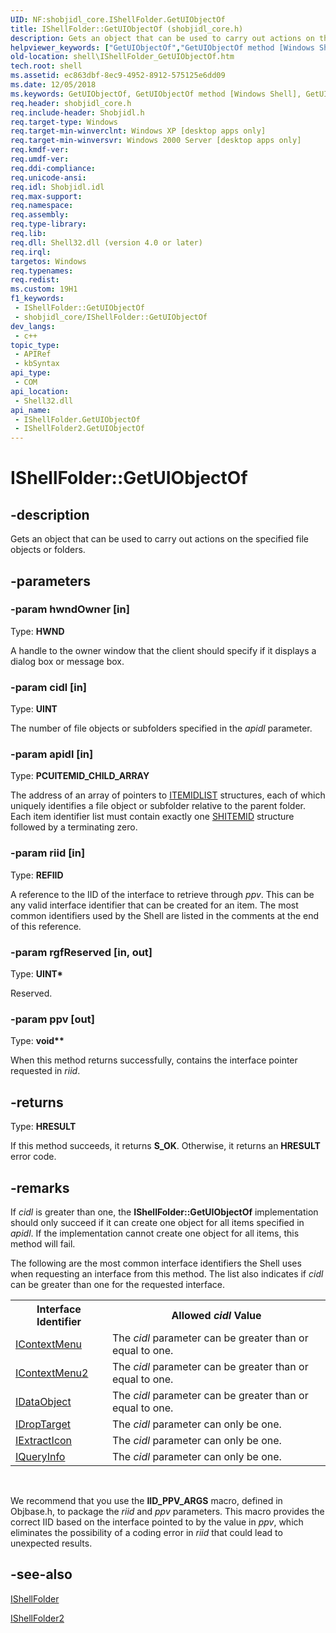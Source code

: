 ```yaml
---
UID: NF:shobjidl_core.IShellFolder.GetUIObjectOf
title: IShellFolder::GetUIObjectOf (shobjidl_core.h)
description: Gets an object that can be used to carry out actions on the specified file objects or folders.
helpviewer_keywords: ["GetUIObjectOf","GetUIObjectOf method [Windows Shell]","GetUIObjectOf method [Windows Shell]","IShellFolder interface","GetUIObjectOf method [Windows Shell]","IShellFolder2 interface","IShellFolder interface [Windows Shell]","GetUIObjectOf method","IShellFolder.GetUIObjectOf","IShellFolder2 interface [Windows Shell]","GetUIObjectOf method","IShellFolder2::GetUIObjectOf","IShellFolder::GetUIObjectOf","_win32_IShellFolder_GetUIObjectOf","shell.IShellFolder_GetUIObjectOf","shobjidl_core/IShellFolder2::GetUIObjectOf","shobjidl_core/IShellFolder::GetUIObjectOf"]
old-location: shell\IShellFolder_GetUIObjectOf.htm
tech.root: shell
ms.assetid: ec863dbf-8ec9-4952-8912-575125e6dd09
ms.date: 12/05/2018
ms.keywords: GetUIObjectOf, GetUIObjectOf method [Windows Shell], GetUIObjectOf method [Windows Shell],IShellFolder interface, GetUIObjectOf method [Windows Shell],IShellFolder2 interface, IShellFolder interface [Windows Shell],GetUIObjectOf method, IShellFolder.GetUIObjectOf, IShellFolder2 interface [Windows Shell],GetUIObjectOf method, IShellFolder2::GetUIObjectOf, IShellFolder::GetUIObjectOf, _win32_IShellFolder_GetUIObjectOf, shell.IShellFolder_GetUIObjectOf, shobjidl_core/IShellFolder2::GetUIObjectOf, shobjidl_core/IShellFolder::GetUIObjectOf
req.header: shobjidl_core.h
req.include-header: Shobjidl.h
req.target-type: Windows
req.target-min-winverclnt: Windows XP [desktop apps only]
req.target-min-winversvr: Windows 2000 Server [desktop apps only]
req.kmdf-ver: 
req.umdf-ver: 
req.ddi-compliance: 
req.unicode-ansi: 
req.idl: Shobjidl.idl
req.max-support: 
req.namespace: 
req.assembly: 
req.type-library: 
req.lib: 
req.dll: Shell32.dll (version 4.0 or later)
req.irql: 
targetos: Windows
req.typenames: 
req.redist: 
ms.custom: 19H1
f1_keywords:
 - IShellFolder::GetUIObjectOf
 - shobjidl_core/IShellFolder::GetUIObjectOf
dev_langs:
 - c++
topic_type:
 - APIRef
 - kbSyntax
api_type:
 - COM
api_location:
 - Shell32.dll
api_name:
 - IShellFolder.GetUIObjectOf
 - IShellFolder2.GetUIObjectOf
---
```


# IShellFolder::GetUIObjectOf


## -description

Gets an object that can be used to carry out actions on the specified file objects or folders.

## -parameters

### -param hwndOwner [in]

Type: <b>HWND</b>

A handle to the owner window that the client should specify if it displays a dialog box or message box.

### -param cidl [in]

Type: <b>UINT</b>

The number of file objects or subfolders specified in the <i>apidl</i> parameter.

### -param apidl [in]

Type: <b>PCUITEMID_CHILD_ARRAY</b>

The address of an array of pointers to <a href="/windows/desktop/api/shtypes/ns-shtypes-itemidlist">ITEMIDLIST</a> structures, each of which uniquely identifies a file object or subfolder relative to the parent folder. Each item identifier list must contain exactly one <a href="/windows/desktop/api/shtypes/ns-shtypes-shitemid">SHITEMID</a> structure followed by a terminating zero.

### -param riid [in]

Type: <b>REFIID</b>

A reference to the IID of the interface to retrieve through <i>ppv</i>. This can be any valid interface identifier that can be created for an item. The most common identifiers used by the Shell are listed in the comments at the end of this reference.

### -param rgfReserved [in, out]

Type: <b>UINT*</b>

Reserved.

### -param ppv [out]

Type: <b>void**</b>

When this method returns successfully, contains the interface pointer requested in <i>riid</i>.

## -returns

Type: <b>HRESULT</b>

If this method succeeds, it returns <b xmlns:loc="http://microsoft.com/wdcml/l10n">S_OK</b>. Otherwise, it returns an <b xmlns:loc="http://microsoft.com/wdcml/l10n">HRESULT</b> error code.

## -remarks

If <i>cidl</i> is greater than one, the <b>IShellFolder::GetUIObjectOf</b> implementation should only succeed if it can create one object for all items specified in <i>apidl</i>. If the implementation cannot create one object for all items, this method will fail.

The following are the most common interface identifiers the Shell uses when requesting an interface from this method. The list also indicates if <i>cidl</i> can be greater than one for the requested interface.

<table class="clsStd">
<tr>
<th>Interface Identifier</th>
<th>Allowed <i>cidl</i> Value</th>
</tr>
<tr>
<td>
<a href="/windows/desktop/api/shobjidl_core/nn-shobjidl_core-icontextmenu">IContextMenu</a>
</td>
<td>The <i>cidl</i> parameter can be greater than or equal to one.</td>
</tr>
<tr>
<td>
<a href="/windows/desktop/api/shobjidl_core/nn-shobjidl_core-icontextmenu2">IContextMenu2</a>
</td>
<td>The <i>cidl</i> parameter can be greater than or equal to one.</td>
</tr>
<tr>
<td>
<a href="/windows/desktop/api/objidl/nn-objidl-idataobject">IDataObject</a>
</td>
<td>The <i>cidl</i> parameter can be greater than or equal to one.</td>
</tr>
<tr>
<td>
<a href="/windows/desktop/api/oleidl/nn-oleidl-idroptarget">IDropTarget</a>
</td>
<td>The <i>cidl</i> parameter can only be one.</td>
</tr>
<tr>
<td>
<a href="/windows/desktop/api/shlobj_core/nn-shlobj_core-iextracticona">IExtractIcon</a>
</td>
<td>The <i>cidl</i> parameter can only be one.</td>
</tr>
<tr>
<td>
<a href="/windows/desktop/api/shlobj_core/nn-shlobj_core-iqueryinfo">IQueryInfo</a>
</td>
<td>The <i>cidl</i> parameter can only be one.</td>
</tr>
</table>
 

We recommend that you use the <b>IID_PPV_ARGS</b> macro, defined in Objbase.h, to package the <i>riid</i> and <i>ppv</i> parameters. This macro provides the correct IID based on the interface pointed to by the value in <i>ppv</i>, which eliminates the possibility of a coding error in <i>riid</i> that could lead to unexpected results.

## -see-also

<a href="/windows/desktop/api/shobjidl_core/nn-shobjidl_core-ishellfolder">IShellFolder</a>



<a href="/windows/desktop/api/shobjidl_core/nn-shobjidl_core-ishellfolder2">IShellFolder2</a>